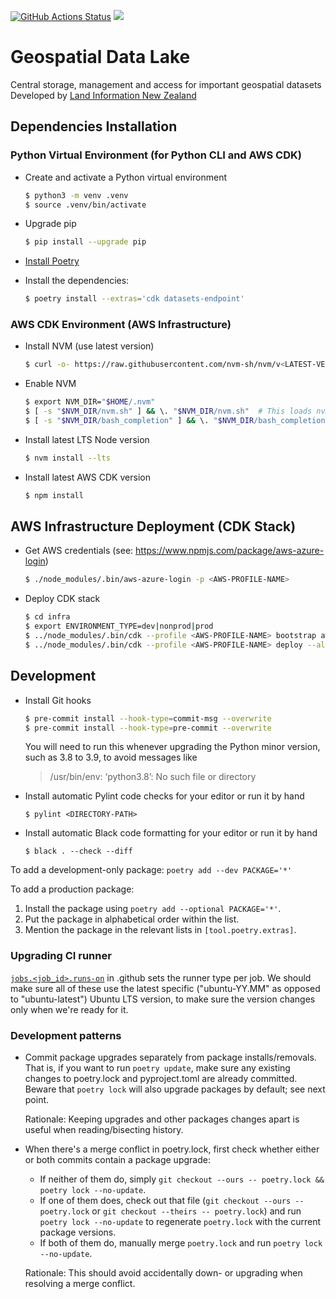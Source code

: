 [![GitHub Actions Status](https://github.com/linz/geospatial-data-lake/workflows/Build/badge.svg)](https://github.com/linz/geospatial-data-lake/actions) ![](https://img.shields.io/badge/WIP-Work%20In%20Progress-orange)

# Geospatial Data Lake
Central storage, management and access for important geospatial datasets
Developed by [Land Information New Zealand](https://github.com/linz)


## Dependencies Installation
### Python Virtual Environment (for Python CLI and AWS CDK)
* Create and activate a Python virtual environment

    ```bash
    $ python3 -m venv .venv
    $ source .venv/bin/activate
    ```
* Upgrade pip

    ```bash
    $ pip install --upgrade pip
    ```
* [Install Poetry](https://python-poetry.org/docs/#installation)
* Install the dependencies:

    ```bash
    $ poetry install --extras='cdk datasets-endpoint'
    ```

### AWS CDK Environment (AWS Infrastructure)
* Install NVM (use latest version)

    ```bash
    $ curl -o- https://raw.githubusercontent.com/nvm-sh/nvm/v<LATEST-VERSION>/install.sh | bash
    ```
* Enable NVM

    ```bash
    $ export NVM_DIR="$HOME/.nvm"
    $ [ -s "$NVM_DIR/nvm.sh" ] && \. "$NVM_DIR/nvm.sh"  # This loads nvm
    $ [ -s "$NVM_DIR/bash_completion" ] && \. "$NVM_DIR/bash_completion"  # This loads nvm bash_completion
    ```
* Install latest LTS Node version

    ```bash
    $ nvm install --lts
    ```
* Install latest AWS CDK version

    ```bash
    $ npm install
    ```


## AWS Infrastructure Deployment (CDK Stack)
* Get AWS credentials (see: https://www.npmjs.com/package/aws-azure-login)

    ```bash
    $ ./node_modules/.bin/aws-azure-login -p <AWS-PROFILE-NAME>
    ```
* Deploy CDK stack

    ```bash
    $ cd infra
    $ export ENVIRONMENT_TYPE=dev|nonprod|prod
    $ ../node_modules/.bin/cdk --profile <AWS-PROFILE-NAME> bootstrap aws://unknown-account/ap-southeast-2
    $ ../node_modules/.bin/cdk --profile <AWS-PROFILE-NAME> deploy --all
    ```


## Development
* Install Git hooks

    ```bash
    $ pre-commit install --hook-type=commit-msg --overwrite
    $ pre-commit install --hook-type=pre-commit --overwrite
    ```
   You will need to run this whenever upgrading the Python minor version, such as 3.8 to 3.9, to avoid messages like
   
   > /usr/bin/env: ‘python3.8’: No such file or directory
* Install automatic Pylint code checks for your editor or run it by hand

    ```
    $ pylint <DIRECTORY-PATH>
    ```
* Install automatic Black code formatting for your editor or run it by hand

     ```
     $ black . --check --diff
     ```

To add a development-only package: `poetry add --dev PACKAGE='*'`

To add a production package:

1. Install the package using `poetry add --optional PACKAGE='*'`.
1. Put the package in alphabetical order within the list.
1. Mention the package in the relevant lists in `[tool.poetry.extras]`.

### Upgrading CI runner

[`jobs.<job_id>.runs-on`](https://docs.github.com/en/free-pro-team@latest/actions/reference/workflow-syntax-for-github-actions#jobsjob_idruns-on) in .github sets the runner type per job. We should make sure all of these use the latest specific ("ubuntu-YY.MM" as opposed to "ubuntu-latest") Ubuntu LTS version, to make sure the version changes only when we're ready for it.

### Development patterns

- Commit package upgrades separately from package installs/removals. That is, if you want to run `poetry update`, make sure any existing changes to poetry.lock and pyproject.toml are already committed. Beware that `poetry lock` will also upgrade packages by default; see next point.

   Rationale: Keeping upgrades and other packages changes apart is useful when reading/bisecting history.
- When there's a merge conflict in poetry.lock, first check whether either or both commits contain a package upgrade:
   - If neither of them do, simply `git checkout --ours -- poetry.lock && poetry lock --no-update`.
   - If one of them does, check out that file (`git checkout --ours -- poetry.lock` or `git checkout --theirs -- poetry.lock`) and run `poetry lock --no-update` to regenerate `poetry.lock` with the current package versions.
   - If both of them do, manually merge `poetry.lock` and run `poetry lock --no-update`.

   Rationale: This should avoid accidentally down- or upgrading when resolving a merge conflict.

